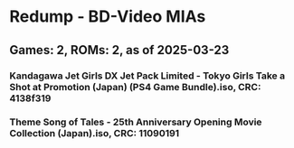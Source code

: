 # Redump - BD-Video MIAs
## Games: 2, ROMs: 2, as of 2025-03-23

### Kandagawa Jet Girls DX Jet Pack Limited - Tokyo Girls Take a Shot at Promotion (Japan) (PS4 Game Bundle).iso, CRC: 4138f319
### Theme Song of Tales - 25th Anniversary Opening Movie Collection (Japan).iso, CRC: 11090191
